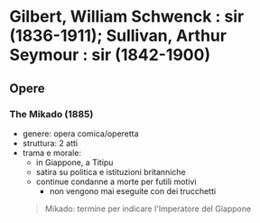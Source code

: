 # Gilbert, William Schwenck : sir (1836-1911); Sullivan, Arthur Seymour : sir (1842-1900)

## Opere

### The Mikado (1885)

- genere: opera comica/operetta
- struttura: 2 atti
- trama e morale:
    + in Giappone, a Titipu
    + satira su politica e istituzioni britanniche
    + continue condanne a morte per futili motivi
        * non vengono mai eseguite con dei trucchetti
    > Mikado: termine per indicare l'Imperatore del Giappone